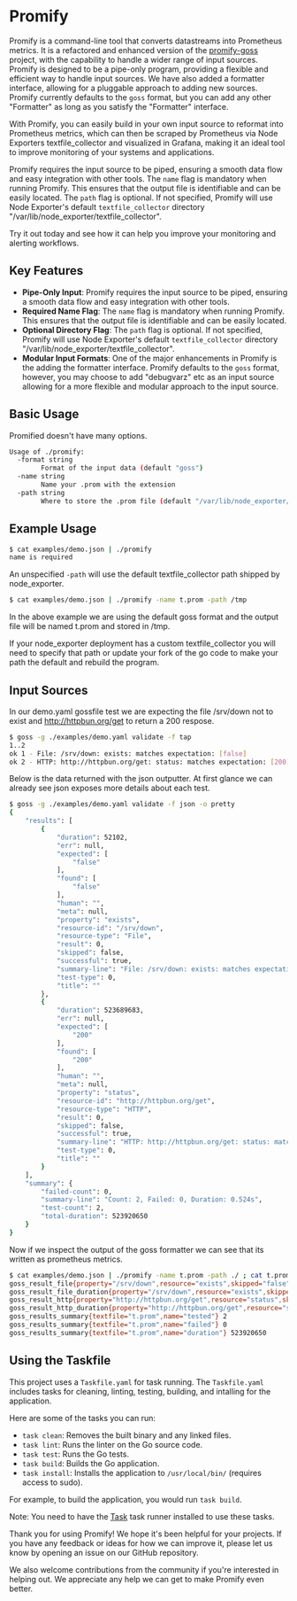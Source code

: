 
# Promify

Promify is a command-line tool that converts datastreams into Prometheus metrics. It is a refactored and enhanced version of the [promify-goss](https://github.com/waydago/promify-goss) project, with the capability to handle a wider range of input sources. Promify is designed to be a pipe-only program, providing a flexible and efficient way to handle input sources. We have also added a formatter interface, allowing for a pluggable approach to adding new sources. Promify currently defaults to the `goss` format, but you can add any other "Formatter" as long as you satisfy the "Formatter" interface.

With Promify, you can easily build in your own input source to reformat into Prometheus metrics, which can then be scraped by Prometheus via Node Exporters textfile_collector and visualized in Grafana, making it an ideal tool to improve monitoring of your systems and applications. 

Promify requires the input source to be piped, ensuring a smooth data flow and easy integration with other tools. The `name` flag is mandatory when running Promify. This ensures that the output file is identifiable and can be easily located. The `path` flag is optional. If not specified, Promify will use Node Exporter's default `textfile_collector` directory "/var/lib/node_exporter/textfile_collector".

Try it out today and see how it can help you improve your monitoring and alerting workflows.

## Key Features

- **Pipe-Only Input**: Promify requires the input source to be piped, ensuring a smooth data flow and easy integration with other tools.
- **Required Name Flag**: The `name` flag is mandatory when running Promify. This ensures that the output file is identifiable and can be easily located.
- **Optional Directory Flag**: The `path` flag is optional. If not specified, Promify will use Node Exporter's default `textfile_collector` directory "/var/lib/node_exporter/textfile_collector".
- **Modular Input Formats**: One of the major enhancements in Promify is the adding the formatter interface. Promify defaults to the `goss` format, however, you may choose to add "debugvarz" etc as an input source allowing for a more flexible and modular approach to the input source.

## Basic Usage

Promified doesn't have many options.

```bash
Usage of ./promify:
  -format string
        Format of the input data (default "goss")
  -name string
        Name your .prom with the extension
  -path string
        Where to store the .prom file (default "/var/lib/node_exporter/textfile_collector")
```

## Example Usage

```bash
$ cat examples/demo.json | ./promify                                      
name is required
```

An unspecified `-path` will use the default textfile_collector path shipped by node_exporter.

```bash
$ cat examples/demo.json | ./promify -name t.prom -path /tmp
```
In the above example we are using the default goss format and the output file will be named t.prom and stored in /tmp.

If your node_exporter deployment has a custom textfile_collector you will need to specify that path or update your fork of the go code to make your path the default and rebuild the program.

## Input Sources

In our demo.yaml gossfile test we are expecting the file /srv/down not to exist and http://httpbun.org/get to return a 200 respose.

```bash
$ goss -g ./examples/demo.yaml validate -f tap
1..2
ok 1 - File: /srv/down: exists: matches expectation: [false]
ok 2 - HTTP: http://httpbun.org/get: status: matches expectation: [200]
```

Below is the data returned with the json outputter. At first glance we can already see json exposes more details about each test.

```bash
$ goss -g ./examples/demo.yaml validate -f json -o pretty
{
    "results": [
        {
            "duration": 52102,
            "err": null,
            "expected": [
                "false"
            ],
            "found": [
                "false"
            ],
            "human": "",
            "meta": null,
            "property": "exists",
            "resource-id": "/srv/down",
            "resource-type": "File",
            "result": 0,
            "skipped": false,
            "successful": true,
            "summary-line": "File: /srv/down: exists: matches expectation: [false]",
            "test-type": 0,
            "title": ""
        },
        {
            "duration": 523689683,
            "err": null,
            "expected": [
                "200"
            ],
            "found": [
                "200"
            ],
            "human": "",
            "meta": null,
            "property": "status",
            "resource-id": "http://httpbun.org/get",
            "resource-type": "HTTP",
            "result": 0,
            "skipped": false,
            "successful": true,
            "summary-line": "HTTP: http://httpbun.org/get: status: matches expectation: [200]",
            "test-type": 0,
            "title": ""
        }
    ],
    "summary": {
        "failed-count": 0,
        "summary-line": "Count: 2, Failed: 0, Duration: 0.524s",
        "test-count": 2,
        "total-duration": 523920650
    }
}
```

Now if we inspect the output of the goss formatter we can see that its written as prometheus metrics.

```bash
$ cat examples/demo.json | ./promify -name t.prom -path ./ ; cat t.prom       
goss_result_file{property="/srv/down",resource="exists",skipped="false"} 0
goss_result_file_duration{property="/srv/down",resource="exists",skipped="false"} 52102
goss_result_http{property="http://httpbun.org/get",resource="status",skipped="false"} 0
goss_result_http_duration{property="http://httpbun.org/get",resource="status",skipped="false"} 523689683
goss_results_summary{textfile="t.prom",name="tested"} 2
goss_results_summary{textfile="t.prom",name="failed"} 0
goss_results_summary{textfile="t.prom",name="duration"} 523920650
```
## Using the Taskfile

This project uses a `Taskfile.yaml` for task running. The `Taskfile.yaml` includes tasks for cleaning, linting, testing, building, and intalling for the application.

Here are some of the tasks you can run:

- `task clean`: Removes the built binary and any linked files.
- `task lint`: Runs the linter on the Go source code.
- `task test`: Runs the Go tests.
- `task build`: Builds the Go application.
- `task install`: Installs the application to `/usr/local/bin/` (requires access to sudo).

For example, to build the application, you would run `task build`.

Note: You need to have the [Task](https://taskfile.dev/#/installation) task runner installed to use these tasks.

Thank you for using Promify! We hope it's been helpful for your projects. If you have any feedback or ideas for how we can improve it, please let us know by opening an issue on our GitHub repository.

We also welcome contributions from the community if you're interested in helping out. We appreciate any help we can get to make Promify even better.

